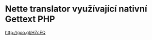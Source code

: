 <!--
title : Nette translator využívající nativní Gettext PHP
author : Roman Ožana <ozana@omdesign.cz>
date : 2.10.2011 17:01:22
tags : Nette Translator
-->

# Nette translator využívající nativní Gettext PHP

http://goo.gl/HZcEQ